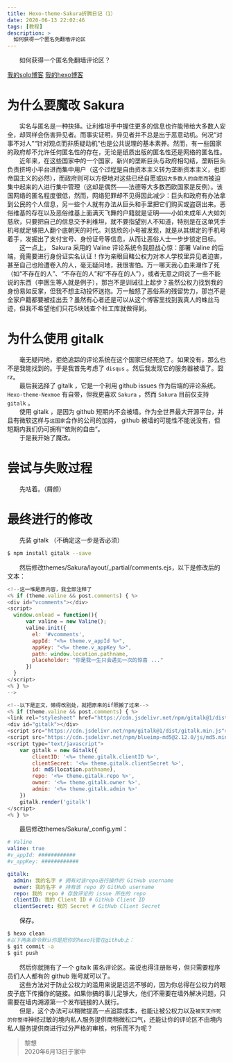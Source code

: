 ```yaml
---
title: Hexo-theme-Sakura折腾日记（1）
date: 2020-06-13 22:02:46
tags: [教程]
description: >
  如何获得一个匿名免翻墙评论区
---
```


　　如何获得一个匿名免翻墙评论区？
<!--more-->
[我的solo博客](https://lixiang810.github.io) [我的hexo博客](https://lixiang3.imfast.io)  
# 为什么要魔改 Sakura  
　　实名与匿名是一种抉择。让利维坦手中握住更多的信息也许能带给大多数人安全，却同样会伤害异见者。而事实证明，异见者并不总是出于恶意动机。何况“对事不对人”“针对观点而非质疑动机”也是公共说理的基本素养。然而，有一些国家的政府却不允许任何匿名性的存在，无论是纸质出版的匿名性还是网络的匿名性。  
　　近年来，在这些国家中的一个国家，新兴的垄断巨头与政府相勾结，垄断巨头负责挤垮小平台进而集中用户（这个过程是自由资本主义转为垄断资本主义，也即帝国主义的必然），而政府则可以方便地对这些已经自愿或`因大多数人的自愿而`被迫集中起来的人进行集中管理（这却是偶然——法德等大多数西欧国家是反例）。该国网络的匿名程度很低，然而，网络犯罪却不见得因此减少：巨头和政府有办法拿到公民的个人信息，另一些个人就有办法从巨头和手里把它们购买或盗窃出来。恶俗维基的存在以及恶俗维基上面满天飞舞的户籍就是证明——小如未成年人大如刘慈欣，只要把自己的信息交予利维坦，就不要指望别人不知道，特别是在这单凭手机号就足够把人翻个底朝天的时代。刘慈欣的小号被发现，就是从其绑定的手机号着手，发掘出了支付宝号、身份证号等信息，从而让恶俗人士一步步锁定目标。  
　　这一点上， Sakura 采用的 Valine 评论系统令我胆战心惊：部署 Valine 的后端，竟需要进行身份证实名认证！作为亲眼目睹公权力对本人学校里异见者迫害，甚至自己也险遭卷入的人，毫无疑问地，我很害怕。万一哪天我心血来潮作了死（如“不存在的人”、“不存在的人”和“不存在的人”），或者无意之间说了一些不能说的东西（李医生等人就是例子），那岂不是训诫往上起步？虽然公权力找到我的身份易如反掌，但我不想主动投怀送抱。万一触怒了恶俗系的残留势力，那岂不是全家户籍都要被挂出去？虽然有心者还是可以从这个博客里找到我真人的蛛丝马迹，但我不希望他们只花5块钱查个社工库就做得到。  
# 为什么使用 gitalk  
　　毫无疑问地，拒绝追踪的评论系统在这个国家已经死绝了。如果没有，那么也不是我能找到的。于是我首先考虑了 `disqus` 。然后我发现它的服务器被墙了。囧rz。  
　　最后我选择了 gitalk ，它是一个利用 github issues 作为后端的评论系统。 `Hexo-theme-Nexmoe` 有自带，但我更喜欢 `Sakura` ，然而 `Sakura` 目前仅支持 `gitalk` 。  
　　使用 gitalk ，是因为 github 短期内不会被墙。作为全世界最大开源平台，并且有微软这样与`这国家`合作的公司的加持， github 被墙的可能性不能说没有，但短期内我们仍可拥有“依附的自由”。  
　　于是我开始了魔改。  
# 尝试与失败过程  
　　先咕着。（屑颜）  
# 最终进行的修改  
　　先装 gitalk （不确定这一步是否必须）  
```bash
$ npm install gitalk --save
```
　　然后修改themes/Sakura/layout/_partial/comments.ejs，以下是修改后的文本：  
```js
<!--这一堆是原内容，我全部注释了
<% if (theme.valine && post.comments) { %>
<div id="vcomments"></div>
<script>
  window.onload = function(){
      var valine = new Valine();
      valine.init({
        el: '#vcomments',
        appId: "<%= theme.v_appId %>",
        appKey: "<%= theme.v_appKey %>",
        path: window.location.pathname,
        placeholder: "你是我一生只会遇见一次的惊喜 ..."
      })
  }
</script>
<% } %>
-->

<!--以下是正文，懒得改别处，就把原来的if照搬了过来-->
<% if (theme.valine && post.comments) { %>
<link rel="stylesheet" href="https://cdn.jsdelivr.net/npm/gitalk@1/dist/gitalk.css">
<div id="gitalk"></div>
<script src="https://cdn.jsdelivr.net/npm/gitalk@1/dist/gitalk.min.js"></script>
<script src="https://cdn.jsdelivr.net/npm/blueimp-md5@2.12.0/js/md5.min.js"></script>
<script type="text/javascript">
    var gitalk = new Gitalk({
        clientID: '<%= theme.gitalk.clientID %>',
        clientSecret: '<%= theme.gitalk.clientSecret %>',
        id: md5(location.pathname),
        repo: '<%= theme.gitalk.repo %>',
        owner: '<%= theme.gitalk.owner %>',
        admin: '<%= theme.gitalk.admin %>'
    })
    gitalk.render('gitalk')
</script>
<% } %>
```
　　最后修改themes/Sakura/_config.yml：  
```yaml
# Valine
valine: true
#v_appId: ############
#v_appKey: ############

gitalk:
  admin: 我的名字 # 拥有对该repo进行操作的 GitHub username
  owner: 我的名字 # 持有该 repo 的 GitHub username
  repo: 我的 repo # 存放评论的 issue 所在的 repo
  clientID: 我的 Client ID # GitHub Client ID
  clientSecret: 我的 Secret # GitHub Client Secret
```
　　保存。  
```bash
$ hexo clean
#以下两条命令默认你是把你的hexo托管在github上：
$ git commit -a
$ git push
```
　　然后你就拥有了一个 gitalk 匿名评论区。虽说也得注册账号，但只需要程序员们人人都有的 github 账号就可以了。  
　　这些方法对于防止公权力的滥用来说是远远不够的，因为你总得在公权力的眼皮子底下传播你的链接。如果你搞的事儿足够大，他们不需要在墙外解决问题，只需要在墙内溯源第一个发布链接的人就行。  
　　但是，这个办法可以稍微提高一点追踪成本，也能让被公权力以及`被天天作死的你整得`神经过敏的境内私人服务提供商稍微松口气，还能让你的评论区不由境内私人服务提供商进行过分严格的审核，何乐而不为呢？  
> 黎想  
2020年6月13日于家中  
